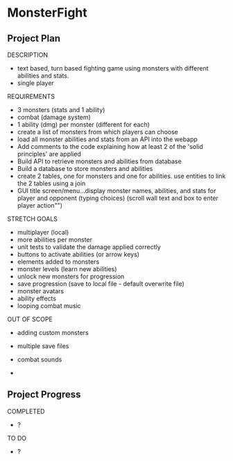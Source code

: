 # MonsterFight

## Project Plan
DESCRIPTION
- text based, turn based fighting game using monsters with different abilities and stats. 
- single player 


REQUIREMENTS
- 3 monsters (stats and 1 ability)
- combat (damage system)
- 1 ability (dmg) per monster (different for each)
- create a list of monsters from which players can choose
- load all monster abilities and stats from an API into the webapp
- Add comments to the code explaining how at least 2 of the 'solid principles' are applied
- Build API to retrieve monsters and abilities from database
- Build a database to store monsters and abilities
- create 2 tables, one for monsters and one for abilities. use entities to link the 2 tables using a join
- GUI title screen/menu...display monster names, abilities, and stats for player and opponent (typing choices) (scroll wall text and box to enter player action"")


STRETCH GOALS
- multiplayer (local)
- more abilities per monster
- unit tests to validate the damage applied correctly
- buttons to activate abilities (or arrow keys)
- elements added to monsters
- monster levels (learn new abilities)
- unlock new monsters for progression
- save progression (save to local file - default overwrite file)
- monster avatars
- ability effects
- looping combat music


OUT OF SCOPE
- adding custom monsters
- multiple save files
- combat sounds



- 
## Project Progress
COMPLETED
- ?


TO DO
- ?
